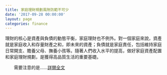 ```yaml
---
title: 家庭理財規劃風險防範不可少
date: '2017-09-28 00:00:00'
layout: page
categories: finance
---
```


理財的核心是資產與負債的動態平衡，家庭理財也不例外。對一個家庭來說，資產就是家庭收入和存量財產之和，即未來的資產；負債就是家庭責任，包括維持家庭日常開支、贍養父母、撫養小孩等。隨著人們收入水平的提高，做好家庭資產配置和家庭理財規劃，是獲得高品質生活的重要基礎。

　　需要注意的是......[詳閱全文](http://news.sina.com.tw/article/20170928/24058172.html)